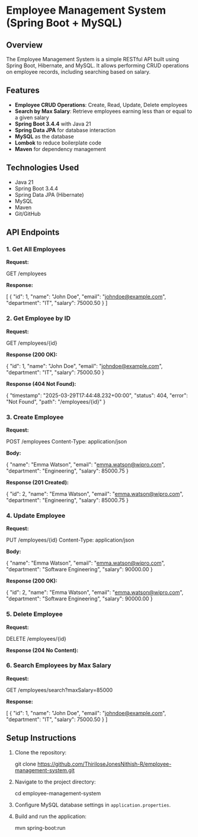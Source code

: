 # Employee Management System (Spring Boot + MySQL)

## Overview
The Employee Management System is a simple RESTful API built using Spring Boot, Hibernate, and MySQL. It allows performing CRUD operations on employee records, including searching based on salary.

## Features
- **Employee CRUD Operations**: Create, Read, Update, Delete employees
- **Search by Max Salary**: Retrieve employees earning less than or equal to a given salary
- **Spring Boot 3.4.4** with Java 21
- **Spring Data JPA** for database interaction
- **MySQL** as the database
- **Lombok** to reduce boilerplate code
- **Maven** for dependency management

## Technologies Used
- Java 21
- Spring Boot 3.4.4
- Spring Data JPA (Hibernate)
- MySQL
- Maven
- Git/GitHub

## API Endpoints

### 1. Get All Employees
**Request:**

GET /employees

**Response:**

[
  {
    "id": 1,
    "name": "John Doe",
    "email": "johndoe@example.com",
    "department": "IT",
    "salary": 75000.50
  }
]


### 2. Get Employee by ID
**Request:**

GET /employees/{id}

**Response (200 OK):**

{
  "id": 1,
  "name": "John Doe",
  "email": "johndoe@example.com",
  "department": "IT",
  "salary": 75000.50
}

**Response (404 Not Found):**

{
  "timestamp": "2025-03-29T17:44:48.232+00:00",
  "status": 404,
  "error": "Not Found",
  "path": "/employees/{id}"
}


### 3. Create Employee
**Request:**

POST /employees
Content-Type: application/json

**Body:**

{
  "name": "Emma Watson",
  "email": "emma.watson@wipro.com",
  "department": "Engineering",
  "salary": 85000.75
}

**Response (201 Created):**

{
  "id": 2,
  "name": "Emma Watson",
  "email": "emma.watson@wipro.com",
  "department": "Engineering",
  "salary": 85000.75
}


### 4. Update Employee
**Request:**

PUT /employees/{id}
Content-Type: application/json

**Body:**

{
  "name": "Emma Watson",
  "email": "emma.watson@wipro.com",
  "department": "Software Engineering",
  "salary": 90000.00
}

**Response (200 OK):**

{
  "id": 2,
  "name": "Emma Watson",
  "email": "emma.watson@wipro.com",
  "department": "Software Engineering",
  "salary": 90000.00
}


### 5. Delete Employee
**Request:**

DELETE /employees/{id}

**Response (204 No Content):**

### 6. Search Employees by Max Salary
**Request:**

GET /employees/search?maxSalary=85000

**Response:**

[
  {
    "id": 1,
    "name": "John Doe",
    "email": "johndoe@example.com",
    "department": "IT",
    "salary": 75000.50
  }
]


## Setup Instructions
1. Clone the repository:
   
   git clone https://github.com/ThiriloseJonesNithish-R/employee-management-system.git
   
2. Navigate to the project directory:
   
   cd employee-management-system
   
3. Configure MySQL database settings in `application.properties`.
4. Build and run the application:
   
   mvn spring-boot:run
   
